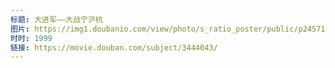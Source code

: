 ```yaml
---
标题: 大进军——大战宁沪杭
图片: https://img1.doubanio.com/view/photo/s_ratio_poster/public/p2457155800.jpg
时时: 1999
链接: https://movie.douban.com/subject/3444043/
---
```

